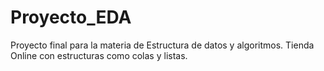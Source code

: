 # Proyecto_EDA
Proyecto final para la materia de Estructura de datos y algoritmos. Tienda Online con estructuras como colas y listas.

